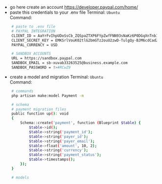 - go here create an account https://developer.paypal.com/home/
- paste this credentials to your .env file
Terminal: `Ubuntu`  
Command:  
```sh
    # paste to .env file
    # PAYPAL INTEGRATION
    CLIENT_ID = AaYrFvIhpUDoSsCb_ZQSpaZTXP6FYpZwfFNN93sNaKz6P0DGqXnTnbIbM3zT-6KJHH9BFl1w9e8-HBmt
    CLIENT_SECRET_KEY = EMKSrlVouK02tlG2bmGTz2ouU2zwD-TulgQy-BJM6cdCadZJHtnnZ4UaGbQcjJfUhF1cZ-fpxsyRaHiS
    PAYPAL_CURRENCY = USD

    # SANDBOX ACCOUNTS
    URL = https://sandbox.paypal.com
    SANDBOX_EMAIL = sb-xuvab33263525@business.example.com
    SANDBOX_PASSWORD = !>#RCwZ9
```
- create a model and migration
Terminal: `Ubuntu`  
Command:  
```sh
    # commands
    php artisan make:model Payment -m

    # schema
    # payment migration files
    public function up(): void
    {
        Schema::create('payment', function (Blueprint $table) {
            $table->id();
            $table->string('payment_id');
            $table->string('payer_id');
            $table->string('payer_email');
            $table->float('amount', 10, 2);
            $table->string('currency');
            $table->string('payment_status');
            $table->timestamps();
        });
    } 

    # models   
```